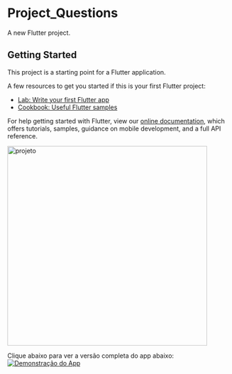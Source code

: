 # Project_Questions

A new Flutter project.

## Getting Started

This project is a starting point for a Flutter application.

A few resources to get you started if this is your first Flutter project:

- [Lab: Write your first Flutter app](https://flutter.dev/docs/get-started/codelab)
- [Cookbook: Useful Flutter samples](https://flutter.dev/docs/cookbook)

For help getting started with Flutter, view our
[online documentation](https://flutter.dev/docs), which offers tutorials,
samples, guidance on mobile development, and a full API reference.

<img height="450" align="center" src="https://i.imgur.com/r2bqpB9.jpeg" alt="projeto" />

Clique abaixo para ver a versão completa do app abaixo:<br>
[![Demonstração do App]()](https://www.youtube.com/watch?v=hJxJwFvwnlY&feature=youtu.be)
